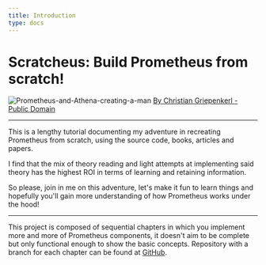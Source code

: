 ```yaml
---
title: Introduction
type: docs
---
```


# Scratcheus: Build Prometheus from scratch!

![Prometheus-and-Athena-creating-a-man](/img/Griepenkerl,_Beseelung_der_menschlichen_Tonfigur_durch_Athena.jpg) [By Christian Griepenkerl - Public Domain](https://commons.wikimedia.org/wiki/File:Griepenkerl,_Beseelung_der_menschlichen_Tonfigur_durch_Athena.jpg#Licensing)

----

This is a lengthy tutorial documenting my adventure in recreating Prometheus from scratch, using the source code, books, articles and papers.

I find that the mix of theory reading and light attempts at implementing said theory has the highest ROI in terms of learning and retaining information. 

So please, join in me on this adventure, let's make it fun to learn things and hopefully you'll gain more understanding of how Prometheus works under the hood!

----

This project is composed of sequential chapters in which you implement more and more of Prometheus components, it doesn't aim to be complete but only functional enough to show the basic concepts. Repository with a branch for each chapter can be found at [GitHub](https://github.com/pomyslowynick/scratcheus).
